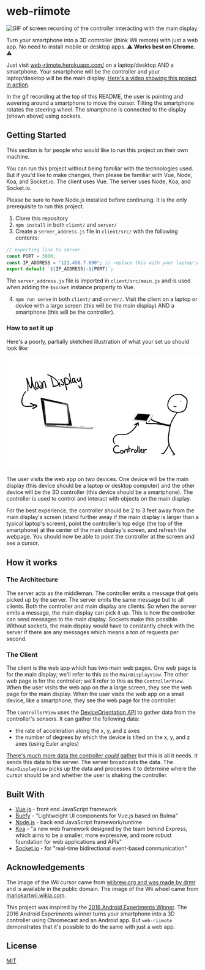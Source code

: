 # web-riimote

![GIF of screen recording of the controller interacting with the main display](./main_display_screen_record.gif)

Turn your smartphone into a 3D controller (think Wii remote) with just a web app. No need to install mobile or desktop apps. :warning: **Works best on Chrome.** :warning:

Just visit [web-riimote.herokuapp.com/](https://web-riimote.herokuapp.com/) on a laptop/desktop AND a smartphone. Your smartphone will be the controller and your laptop/desktop will be the main display. [Here's a video showing this project in action](https://www.youtube.com/watch?v=O2r1-lR6Xq8).

In the gif recording at the top of this README, the user is pointing and wavering around a smartphone to move the cursor. Tilting the smartphone rotates the steering wheel. The smartphone is connected to the display (shown above) using sockets.

## Getting Started

This section is for people who would like to run this project on their own machine.

You can run this project without being familiar with the technologies used. But if you'd like to make changes, then please be familiar with Vue, Node, Koa, and Socket.io. The client uses Vue. The server uses Node, Koa, and Socket.io.

Please be sure to have Node.js installed before continuing. It is the only prerequisite to run this project.

1.  Clone this repository
2.  `npm install` in both `client/` and `server/`
3.  Create a `server_address.js` file in `client/src/` with the following contents:

```js
// exporting link to server
const PORT = 3000;
const IP_ADDRESS = "123.456.7.890"; // replace this with your laptop's public ip address so you can test it out on your own network
export default `${IP_ADDRESS}:${PORT}`;
```

The `server_address.js` file is imported in `client/src/main.js` and is used when adding the `$socket` instance property to Vue.

4.  `npm run serve` in both `client/` and `server/`. Visit the client on a laptop or device with a large screen (this will be the main display) AND a smartphone (this will be the controller).

### How to set it up

Here's a poorly, partially sketched illustration of what your set up should look like:

![Illustration of an ideal set up](./illustration_of_ideal_set_up.png)

The user visits the web app on two devices. One device will be the main display (this device should be a laptop or desktop computer) and the other device will be the 3D controller (this device should be a smartphone). The controller is used to control and interact with objects on the main display.

For the best experience, the controller should be 2 to 3 feet away from the main display's screen (stand further away if the main display is larger than a typical laptop's screen), point the controller's top edge (the top of the smartphone) at the center of the main display's screen, and refresh the webpage. You should now be able to point the controller at the screen and see a cursor.

## How it works

### The Architecture

The server acts as the middleman. The controller emits a message that gets picked up by the server. The server emits the same message but to all clients. Both the controller and main display are clients. So when the server emits a message, the main display can pick it up. This is how the controller can send messages to the main display. Sockets make this possible. Without sockets, the main display would have to constantly check with the server if there are any messages which means a ton of requests per second.

### The Client

The client is the web app which has two main web pages. One web page is for the main display; we'll refer to this as the `MainDisplayView`. The other web page is for the controller; we'll refer to this as the `ControllerView`. When the user visits the web app on the a large screen, they see the web page for the main display. When the user visits the web app on a small device, like a smartphone, they see the web page for the controller.

The `ControllerView` uses the [DeviceOrientation API](https://developer.mozilla.org/en-US/docs/Web/API/Detecting_device_orientation) to gather data from the controller's sensors. It can gather the following data:

- the rate of acceleration along the x, y, and z axes
- the number of degrees by which the device is tilted on the x, y, and z axes (using Euler angles)

[There's much more data the controller _could_ gather](https://whatwebcando.today/) but this is all it needs. It sends this data to the server. The server broadcasts the data. The `MainDisplayView` picks up the data and processes it to determine where the cursor should be and whether the user is shaking the controller.

## Built With

- [Vue.js](https://vuejs.org/) - front end JavaScript framework
- [Buefy](https://buefy.github.io/) - "Lightweight UI components for Vue.js based on Bulma"
- [Node.js](https://nodejs.org/en/) - back end JavaScript framework/runtime
- [Koa](https://koajs.com/) - "a new web framework designed by the team behind Express, which aims to be a smaller, more expressive, and more robust foundation for web applications and APIs"
- [Socket.io](https://socket.io/) - for "real-time bidirectional event-based communication"

## Acknowledgements

The image of the Wii cursor came from [wiibrew.org and was made by drmr](http://wiibrew.org/wiki/Wii_Homebrew_Cursors) and is available in the public domain.
The image of the Wii wheel came from [mariokartwii.wikia.com](http://mariokartwii.wikia.com/wiki/Wii_Wheel).

This project was inspired by the [2016 Android Experiments Winner](https://experiments.withgoogle.com/3d-controller). The 2016 Android Experiments winner turns your smartphone into a 3D controller using Chromecast and an Android app. But `web-riimote` demonstrates that it's possible to do the same with just a web app.

## License

[MIT](LICENSE.txt)
